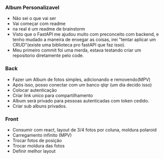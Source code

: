 ### Album Personalizavel

 - Não sei o que vai ser
 - Vai começar com readme 
 - na real é um readme de brainstorm 
 - Visto que o FastAPI me ajudou muito com preconceito com backend,
   e tenho mudado a maneira de enxegar as coisas, irei "tentar aplicar um CRUD"(existe uma biblioteca pro fastAPI que faz isso).
 - Meu primeiro commit foi uma merda, estava testando criar um repositorio diretamente pelo code.


### Back

 - Fazer um Album de fotos simples, adicionando e removendo(MPV)
 - Após isso, posso conectar com um banco qlqr (um dia decido isso)
 - Colocar autenticação
 - Criar link unico para compartilhamento
 - Album será privado para pessoas autenticadas com token cedido.
 - Criar sub albuns privados.

### Front

 - Consumir com react, layout de 3/4 fotos por coluna, moldura polaroid
 - Carregamento infinito (MPV)
 - Trocar fotos de posição
 - Trocar moldura das fotos 
 - Definir melhor layout 
